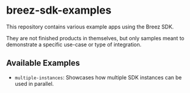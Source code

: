 # breez-sdk-examples

This repository contains various example apps using the Breez SDK.

They are not finished products in themselves, but only samples meant to demonstrate a specific use-case or type of integration.


## Available Examples

* `multiple-instances`: Showcases how multiple SDK instances can be used in parallel.